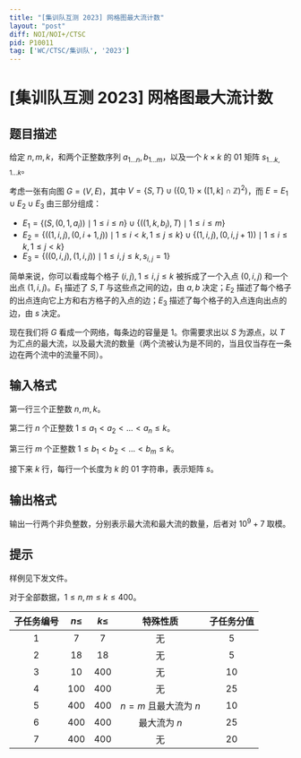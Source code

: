 ```yaml
---
title: "[集训队互测 2023] 网格图最大流计数"
layout: "post"
diff: NOI/NOI+/CTSC
pid: P10011
tag: ['WC/CTSC/集训队', '2023']
---
```

# [集训队互测 2023] 网格图最大流计数
## 题目描述

给定 $n,m,k$，和两个正整数序列 $a_{1...n},b_{1...m}$，以及一个 $k\times k$ 的 $01$ 矩阵 $s_{1...k,1...k}$。

考虑一张有向图 $G=(V,E)$，其中 $V=\{S,T\}\cup(\{0,1\}\times ([1,k]\cap\mathbb{Z})^2)$，而 $E=E_1\cup E_2\cup E_3$ 由三部分组成：

- $E_1=\{(S,(0,1,a_i)) \mid 1\le i\le n\}\cup\{((1,k,b_i),T)\mid 1\le i\le m\}$
- $E_2=\{((1,i,j),(0,i+1,j))\mid1\le i<k,1\le j\le k\}\cup \{(1,i,j),(0,i,j+1))\mid1\le i\le k,1\le j<k\}$
- $E_3=\{((0,i,j),(1,i,j))\mid 1\le i,j\le k,s_{i,j}=1\}$

简单来说，你可以看成每个格子 $(i,j),1\le i,j\le k$ 被拆成了一个入点 $(0,i,j)$ 和一个出点 $(1,i,j)$。$E_1$ 描述了 $S,T$ 与这些点之间的边，由 $a,b$ 决定；$E_2$ 描述了每个格子的出点连向它上方和右方格子的入点的边；$E_3$ 描述了每个格子的入点连向出点的边，由 $s$ 决定。

现在我们将 $G$ 看成一个网络，每条边的容量是 $1$。你需要求出以 $S$ 为源点，以 $T$ 为汇点的最大流，以及最大流的数量（两个流被认为是不同的，当且仅当存在一条边在两个流中的流量不同）。
## 输入格式

第一行三个正整数 $n,m,k$。

第二行 $n$ 个正整数 $1\le a_1<a_2<...<a_n\le k$。

第三行 $m$ 个正整数 $1\le b_1<b_2<...<b_m\le k$。

接下来 $k$ 行，每行一个长度为 $k$ 的 01 字符串，表示矩阵 $s$。
## 输出格式

输出一行两个非负整数，分别表示最大流和最大流的数量，后者对 $10^9+7$ 取模。
## 提示

样例见下发文件。

对于全部数据，$1\le n,m\le k\le400$。

| 子任务编号 | $n\le$ | $k\le$ |       特殊性质       | 子任务分值 |
| :--------: | :----: | :----: | :------------------: | :--------: |
|    $1$     |  $7$   |  $7$   |          无          |    $5$     |
|    $2$     |  $18$  |  $18$  |          无          |    $5$     |
|    $3$     |  $10$  | $400$  |          无          |    $10$    |
|    $4$     | $100$  | $400$  |          无          |    $25$    |
|    $5$     | $400$  | $400$  | $n=m$ 且最大流为 $n$ |    $10$    |
|    $6$     | $400$  | $400$  |     最大流为 $n$     |    $25$    |
|    $7$     | $400$  | $400$  |          无          |    $20$    |
